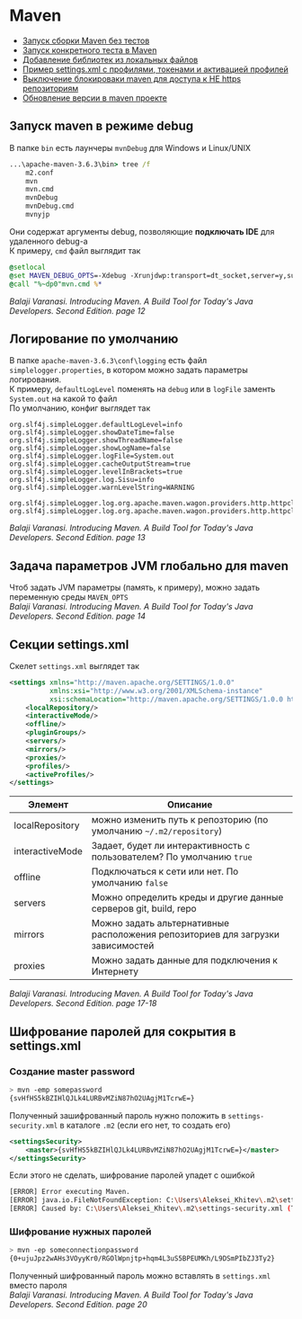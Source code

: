 # Maven
* [Запуск сборки Maven без тестов](100.%20Проблемы%20и%20решения/1.%20Запуск%20сборки%20Maven%20без%20тестов.md)
* [Запуск конкретного теста в Maven](100.%20Проблемы%20и%20решения/2.%20Запуск%20конкретного%20теста%20в%20Maven.md)
* [Добавление библиотек из локальных файлов](100.%20Проблемы%20и%20решения/3.%20Добавление%20библиотек%20из%20локальных%20файлов.md)
* [Пример settings.xml с профилями, токенами и активацией профилей](100.%20Проблемы%20и%20решения/4.%20Пример%20settings.xml%20с%20профилями,%20токенами%20и%20активацией%20профилей.md)
* [Выключение блокироваки maven для доступа к НЕ https репозиториям](100.%20Проблемы%20и%20решения/5.%20Выключение%20блокироваки%20maven%20для%20доступа%20к%20НЕ%20https%20репозиториям.md)
* [Обновление версии в maven проекте](100.%20Проблемы%20и%20решения/6.%20Обновление%20версии%20в%20maven%20проекте.md)
## Запуск maven в режиме debug
В папке `bin` есть лаунчеры `mvnDebug` для Windows и Linux/UNIX
```cmd
...\apache-maven-3.6.3\bin> tree /f
    m2.conf
    mvn
    mvn.cmd
    mvnDebug
    mvnDebug.cmd
    mvnyjp
```
Они содержат аргументы debug, позволяющие **подключать IDE** для удаленного debug-а<br/>
К примеру, `cmd` файл выглядит так
```cmd
@setlocal
@set MAVEN_DEBUG_OPTS=-Xdebug -Xrunjdwp:transport=dt_socket,server=y,suspend=y,address=8000
@call "%~dp0"mvn.cmd %*
```
_Balaji Varanasi. Introducing Maven. A Build Tool for Today's Java Developers. Second Edition. page 12_

## Логирование по умолчанию
В папке `apache-maven-3.6.3\conf\logging` есть файл `simplelogger.properties`, в котором можно задать параметры логирования.<br/>
К примеру, `defaultLogLevel` поменять на `debug` или в `logFile` заменть `System.out` на какой то файл<br/>
По умолчанию, конфиг выглядет так
```properties
org.slf4j.simpleLogger.defaultLogLevel=info
org.slf4j.simpleLogger.showDateTime=false
org.slf4j.simpleLogger.showThreadName=false
org.slf4j.simpleLogger.showLogName=false
org.slf4j.simpleLogger.logFile=System.out
org.slf4j.simpleLogger.cacheOutputStream=true
org.slf4j.simpleLogger.levelInBrackets=true
org.slf4j.simpleLogger.log.Sisu=info
org.slf4j.simpleLogger.warnLevelString=WARNING

org.slf4j.simpleLogger.log.org.apache.maven.wagon.providers.http.httpclient=off
org.slf4j.simpleLogger.log.org.apache.maven.wagon.providers.http.httpclient.wire=off
```
_Balaji Varanasi. Introducing Maven. A Build Tool for Today's Java Developers. Second Edition. page 13_

## Задача параметров JVM глобально для maven
Чтоб задать JVM параметры (память, к примеру), можно задать переменную среды `MAVEN_OPTS`<br/>
_Balaji Varanasi. Introducing Maven. A Build Tool for Today's Java Developers. Second Edition. page 14_

## Секции settings.xml
Скелет `settings.xml` выглядет так
```xml
<settings xmlns="http://maven.apache.org/SETTINGS/1.0.0"
          xmlns:xsi="http://www.w3.org/2001/XMLSchema-instance"
          xsi:schemaLocation="http://maven.apache.org/SETTINGS/1.0.0 http://maven.apache.org/xsd/settings-1.0.0.xsd">
    <localRepository/>
    <interactiveMode/>
    <offline/>
    <pluginGroups/>
    <servers/>
    <mirrors/>
    <proxies/>
    <profiles/>
    <activeProfiles/>
</settings>
```

| Элемент | Описание |
| --- | --- |
| localRepository | можно изменить путь к репозторию (по умолчанию `~/.m2/repository`) |
| interactiveMode | Задает, будет ли интерактивность с пользователем? По умолчанию `true` |
| offline | Подключаться к сети или нет. По умолчанию `false` |
| servers | Можно определить креды и другие данные серверов git, build, repo |
| mirrors | Можно задать альтернативные расположения репозиториев для загрузки зависимостей |
| proxies | Можно задать данные для подключения к Интернету |

_Balaji Varanasi. Introducing Maven. A Build Tool for Today's Java Developers. Second Edition. page 17-18_

## Шифрование паролей для сокрытия в settings.xml
### Создание master password
```sh
> mvn -emp somepassword
{svHfHS5kBZIHlQJLk4LURBvMZiN87hO2UAgjM1TcrwE=}
```
Полученный зашифрованный пароль нужно положить в `settings-security.xml` в каталоге `.m2` (если его нет, то создать его)
```xml
<settingsSecurity>
    <master>{svHfHS5kBZIHlQJLk4LURBvMZiN87hO2UAgjM1TcrwE=}</master>
</settingsSecurity>
```
Если этого не сделать, шифрование паролей упадет с ошибкой
```sh
[ERROR] Error executing Maven.
[ERROR] java.io.FileNotFoundException: C:\Users\Aleksei_Khitev\.m2\settings-security.xml (The system cannot find the file specified)
[ERROR] Caused by: C:\Users\Aleksei_Khitev\.m2\settings-security.xml (The system cannot find the file specified)
```
### Шифрование нужных паролей
```sh
> mvn -ep someconnectionpassword
{0+ujuJpz2wAHs3VOyyKr0/RGOlWpnjtp+hqm4L3uS5BPEUMKh/L9DSmPIbZJ3Ty2}
```
Полученный шифрованный пароль можно вставлять в `settings.xml` вместо пароля<br/>
_Balaji Varanasi. Introducing Maven. A Build Tool for Today's Java Developers. Second Edition. page 20_